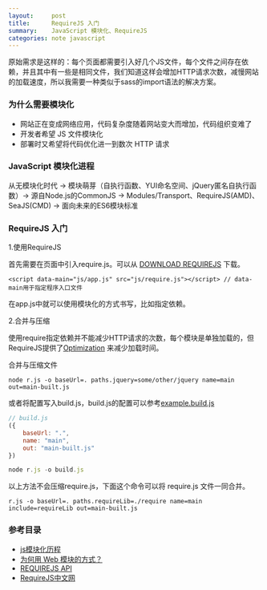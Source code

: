 ```yaml
---
layout:     post
title:      RequireJS 入门
summary:    JavaScript 模块化、RequireJS
categories: note javascript
---
```


原始需求是这样的：每个页面都需要引入好几个JS文件，每个文件之间存在依赖，并且其中有一些是相同文件，我们知道这样会增加HTTP请求次数，减慢网站的加载速度，所以我需要一种类似于sass的import语法的解决方案。

### 为什么需要模块化

- 网站正在变成网络应用，代码复杂度随着网站变大而增加，代码组织变难了
- 开发者希望 JS 文件模块化
- 部署时又希望将代码优化进一到数次 HTTP 请求

### JavaScript 模块化进程

从无模块化时代 -> 模块萌芽（自执行函数、YUI命名空间、jQuery匿名自执行函数）-> 源自Node.js的CommonJS -> Modules/Transport、RequireJS(AMD)、SeaJS(CMD) -> 面向未来的ES6模块标准

### RequireJS 入门

1.使用RequireJS

首先需要在页面中引入require.js。可以从 [DOWNLOAD REQUIREJS](http://requirejs.org/docs/download.html) 下载。

```
<script data-main="js/app.js" src="js/require.js"></script> // data-main用于指定程序入口文件
```

在app.js中就可以使用模块化的方式书写，比如指定依赖。

2.合并与压缩

使用require指定依赖并不能减少HTTP请求的次数，每个模块是单独加载的，但RequireJS提供了[Optimization](http://www.requirejs.cn/docs/optimization.html) 来减少加载时间。

合并与压缩文件

```
node r.js -o baseUrl=. paths.jquery=some/other/jquery name=main out=main-built.js
```

或者将配置写入build.js，build.js的配置可以参考[example.build.js](https://github.com/requirejs/r.js/blob/master/build/example.build.js)

```javascript
// build.js
({
    baseUrl: ".",
    name: "main",
    out: "main-built.js"
})

node r.js -o build.js
```

以上方法不会压缩require.js，下面这个命令可以将 require.js 文件一同合并。

```
r.js -o baseUrl=. paths.requireLib=./require name=main include=requireLib out=main-built.js
```

### 参考目录

- [js模块化历程](http://www.cnblogs.com/lvdabao/p/js-modules-develop.html)
- [为何用 Web 模块的方式？](http://cyj.me/why-seajs/requirejs/)
- [REQUIREJS API](http://requirejs.org/docs/api.html)
- [RequireJS中文网](http://www.requirejs.cn/)

